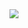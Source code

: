 
<img src="https://capsule-render.vercel.app/api?type=waving&color=auto&height=200&section=header&text=IDS/IPS_Solution&fontSize=90" />
